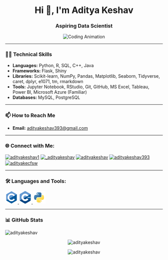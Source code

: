 <h1 align="center">Hi 👋, I'm Aditya Keshav</h1>
<h3 align="center">Aspiring Data Scientist </h3>

<p align="center">
  <img src="https://cdn.dribbble.com/users/1059583/screenshots/4171367/coding-freak.gif" alt="Coding Animation" />
</p>

---

### 👨‍💻 Technical Skills

- **Languages:** Python, R, SQL, C++, Java  
- **Frameworks:** Flask, Shiny  
- **Libraries:** Scikit-learn, NumPy, Pandas, Matplotlib, Seaborn, Tidyverse, caret, dplyr, e1071, tm, rmarkdown  
- **Tools:** Jupyter Notebook, RStudio, Git, GitHub, MS Excel, Tableau, Power BI, Microsoft Azure (Familiar)  
- **Databases:** MySQL, PostgreSQL  

---

### 📫 How to Reach Me

- **Email:** [adityakeshav393@gmail.com](mailto:adityakeshav393@gmail.com)

---

### 🌐 Connect with Me:

<p align="left">
  <a href="https://linkedin.com/in/adityakeshav1" target="blank"><img align="center" src="https://raw.githubusercontent.com/rahuldkjain/github-profile-readme-generator/master/src/images/icons/Social/linked-in-alt.svg" alt="adityakeshav1" height="30" width="40" /></a>
  <a href="https://instagram.com/_adityakeshav" target="blank"><img align="center" src="https://raw.githubusercontent.com/rahuldkjain/github-profile-readme-generator/master/src/images/icons/Social/instagram.svg" alt="_adityakeshav" height="30" width="40" /></a>
  <a href="https://www.codechef.com/users/adityakeshav" target="blank"><img align="center" src="https://cdn.jsdelivr.net/npm/simple-icons@3.1.0/icons/codechef.svg" alt="adityakeshav" height="30" width="40" /></a>
  <a href="https://www.hackerrank.com/adityakeshav393" target="blank"><img align="center" src="https://raw.githubusercontent.com/rahuldkjain/github-profile-readme-generator/master/src/images/icons/Social/hackerrank.svg" alt="adityakeshav393" height="30" width="40" /></a>
  <a href="https://auth.geeksforgeeks.org/user/adityakecfsw" target="blank"><img align="center" src="https://raw.githubusercontent.com/rahuldkjain/github-profile-readme-generator/master/src/images/icons/Social/geeks-for-geeks.svg" alt="adityakecfsw" height="30" width="40" /></a>
</p>

---

### 🛠️ Languages and Tools:

<p align="left">
  <a href="https://www.cprogramming.com/" target="_blank" rel="noreferrer">
    <img src="https://raw.githubusercontent.com/devicons/devicon/master/icons/c/c-original.svg" alt="C" width="40" height="40"/>
  </a>
  <a href="https://www.w3schools.com/cpp/" target="_blank" rel="noreferrer">
    <img src="https://raw.githubusercontent.com/devicons/devicon/master/icons/cplusplus/cplusplus-original.svg" alt="C++" width="40" height="40"/>
  </a>
  <a href="https://www.python.org" target="_blank" rel="noreferrer">
    <img src="https://raw.githubusercontent.com/devicons/devicon/master/icons/python/python-original.svg" alt="Python" width="40" height="40"/>
  </a>
</p>

---

### 📊 GitHub Stats

<p align="left">
  <img src="https://github-readme-stats.vercel.app/api/top-langs?username=adityakeshav&show_icons=true&locale=en&layout=compact" alt="adityakeshav" />
</p>
<p align="center">
  <img src="https://github-readme-stats.vercel.app/api?username=adityakeshav&show_icons=true&locale=en" alt="adityakeshav" />
</p>
<p align="center">
  <img src="https://github-readme-streak-stats.herokuapp.com/?user=adityakeshav&" alt="adityakeshav" />
</p>
